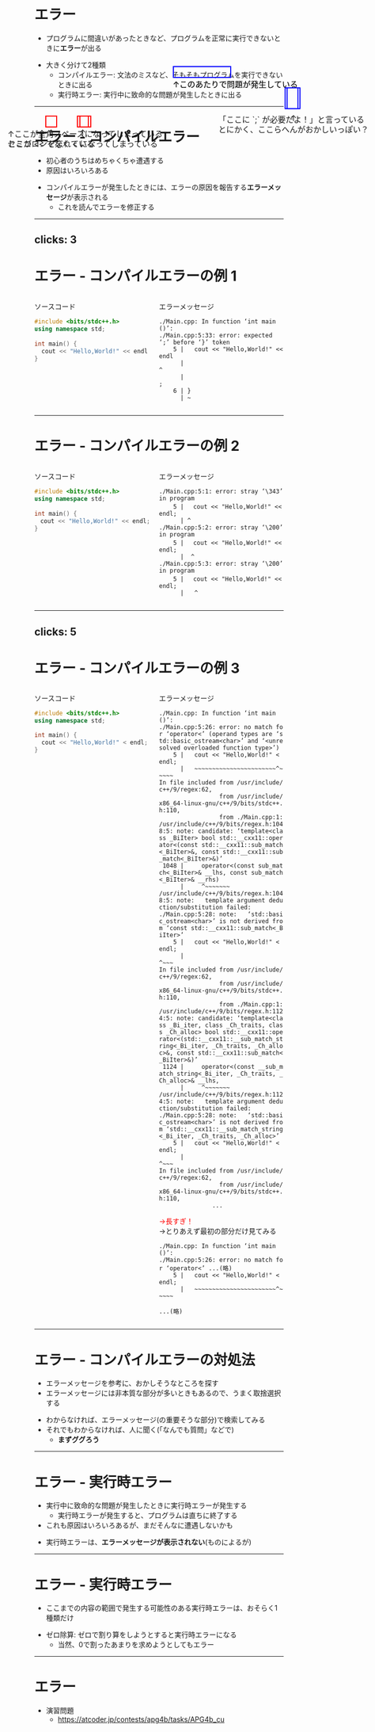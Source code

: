 # エラー

- プログラムに間違いがあったときなど、プログラムを正常に実行できないときに**エラー**が出る

+ 大きく分けて2種類
  - コンパイルエラー: 文法のミスなど、そもそもプログラムを実行できないときに出る
  - 実行時エラー: 実行中に致命的な問題が発生したときに出る

---

# エラー - コンパイルエラー

- 初心者のうちはめちゃくちゃ遭遇する
- 原因はいろいろある

+ コンパイルエラーが発生したときには、エラーの原因を報告する**エラーメッセージ**が表示される
  + これを読んでエラーを修正する

---
clicks: 3
---

# エラー - コンパイルエラーの例 1

<div id="table">

<div id="cpp-sec">

ソースコード

```cpp
#include <bits/stdc++.h>
using namespace std;
 
int main() {
  cout << "Hello,World!" << endl
}
```

</div>

<div id="message-sec">

エラーメッセージ

<div id="code-text">

```text
./Main.cpp: In function ‘int main()’:
./Main.cpp:5:33: error: expected ‘;’ before ‘}’ token
    5 |   cout << "Hello,World!" << endl
      |                                 ^
      |                                 ;
    6 | }
      | ~                                
```

</div>
</div>

</div>

<div v-click="1" id="message-part-sec" class="small-shadow">
<div id="message-part-box"></div>
<div v-click-hide="2">
↑このあたりで問題が発生している
</div>
</div>

<div v-click="2" id="message-detail-sec" class="small-shadow">
<div id="message-detail-box"></div>
「ここに `;` が必要だよ！」と言っている
</div>

<div v-click="3" id="problem-sec" class="small-shadow">
<div id="problem-box"></div>
<div>↑</div>
<div>セミコロンを忘れている</div>
</div>

<style>

#table {
  display: flex;
}

#cpp-sec, #message-sec {
  flex: 1;
}

#message-part-sec {
  position: absolute;
  top: 233px;
  left: 508px;

  font-size: 16px;
}

#message-part-box {
  height: 20px;
  width: 114px;

  border: 2px solid blue;
}

#message-detail-sec {
  position: absolute;
  top: 230px;
  left: 505px;

  font-size: 16px;
}

#message-detail-box {
  height: 120px;
  width: 390px;

  border: 2px solid orange;
  
  margin-bottom: 8px;
}

#problem-sec {
  position: absolute;
  top: 317px;
  left: 304px;

  display: flex;
  flex-direction: column;
  justify-content: center;
  align-items: center;

  font-size: 16px;
}

#problem-box {
  height: 16px;
  width: 16px;

  border: 2px solid red;
}

pre[class*='language-'] {
  width: fit-content;
}

#code-text .slidev-code {
  font-size: 12px  !important;
}

</style>

---

# エラー - コンパイルエラーの例 2

<div id="table">

<div id="cpp-sec">

ソースコード

```cpp
#include <bits/stdc++.h>
using namespace std;
 
int main() {
　cout << "Hello,World!" << endl;
}
```

</div>

<div id="message-sec">

エラーメッセージ

<div id="code-text">

```text
./Main.cpp:5:1: error: stray ‘\343’ in program
    5 | 　cout << "Hello,World!" << endl;
      | ^
./Main.cpp:5:2: error: stray ‘\200’ in program
    5 | 　cout << "Hello,World!" << endl;
      |  ^
./Main.cpp:5:3: error: stray ‘\200’ in program
    5 | 　cout << "Hello,World!" << endl;
      |   ^
```

</div>
</div>

</div>

<div v-click id="message-part-sec" class="small-shadow">
<div id="message-part-box"></div>
↑このあたりで問題が発生している
</div>

<div v-click id="problem-sec" class="small-shadow">
<div id="problem-box"></div>
↑ここが全角スペースになってしまっている
</div>

<style>

#table {
  display: flex;
}

#cpp-sec, #message-sec {
  flex: 1;
}

#message-part-sec {
  position: absolute;
  top: 215px;
  left: 508px;

  font-size: 16px;
}

#message-part-box {
  height: 20px;
  width: 114px;

  border: 2px solid blue;
}

#problem-sec {
  position: absolute;
  top: 317px;
  left: 76px;

  font-size: 16px;
}

#problem-box {
  height: 16px;
  width: 16px;

  border: 2px solid red;
}

pre[class*='language-'] {
  width: fit-content;
}

#code-text .slidev-code {
  font-size: 12px  !important;
}

</style>

---
clicks: 5
---

# エラー - コンパイルエラーの例 3

<div id="table">

<div id="cpp-sec">

ソースコード

```cpp
#include <bits/stdc++.h>
using namespace std;

int main() {
  cout << "Hello,World!" < endl;
}
```

</div>

<div id="message-sec">

エラーメッセージ

<div v-click-hide="1" id="code-text">

```text
./Main.cpp: In function ‘int main()’:
./Main.cpp:5:26: error: no match for ‘operator<’ (operand types are ‘std::basic_ostream<char>’ and ‘<unresolved overloaded function type>’)
    5 |   cout << "Hello,World!" < endl;
      |   ~~~~~~~~~~~~~~~~~~~~~~~^~~~~~
In file included from /usr/include/c++/9/regex:62,
                 from /usr/include/x86_64-linux-gnu/c++/9/bits/stdc++.h:110,
                 from ./Main.cpp:1:
/usr/include/c++/9/bits/regex.h:1048:5: note: candidate: ‘template<class _BiIter> bool std::__cxx11::operator<(const std::__cxx11::sub_match<_BiIter>&, const std::__cxx11::sub_match<_BiIter>&)’
 1048 |     operator<(const sub_match<_BiIter>& __lhs, const sub_match<_BiIter>& __rhs)
      |     ^~~~~~~~
/usr/include/c++/9/bits/regex.h:1048:5: note:   template argument deduction/substitution failed:
./Main.cpp:5:28: note:   ‘std::basic_ostream<char>’ is not derived from ‘const std::__cxx11::sub_match<_BiIter>’
    5 |   cout << "Hello,World!" < endl;
      |                            ^~~~
In file included from /usr/include/c++/9/regex:62,
                 from /usr/include/x86_64-linux-gnu/c++/9/bits/stdc++.h:110,
                 from ./Main.cpp:1:
/usr/include/c++/9/bits/regex.h:1124:5: note: candidate: ‘template<class _Bi_iter, class _Ch_traits, class _Ch_alloc> bool std::__cxx11::operator<(std::__cxx11::__sub_match_string<_Bi_iter, _Ch_traits, _Ch_alloc>&, const std::__cxx11::sub_match<_BiIter>&)’
 1124 |     operator<(const __sub_match_string<_Bi_iter, _Ch_traits, _Ch_alloc>& __lhs,
      |     ^~~~~~~~
/usr/include/c++/9/bits/regex.h:1124:5: note:   template argument deduction/substitution failed:
./Main.cpp:5:28: note:   ‘std::basic_ostream<char>’ is not derived from ‘std::__cxx11::__sub_match_string<_Bi_iter, _Ch_traits, _Ch_alloc>’
    5 |   cout << "Hello,World!" < endl;
      |                            ^~~~
In file included from /usr/include/c++/9/regex:62,
                 from /usr/include/x86_64-linux-gnu/c++/9/bits/stdc++.h:110,
               ...
```

</div>

<div v-click-hide="3">
<div v-click="1" style="color: red">
→長すぎ！
</div>
<div v-click="2">
→とりあえず最初の部分だけ見てみる
</div>
</div>

<div v-click="3" id="code-text">

```text
./Main.cpp: In function ‘int main()’:
./Main.cpp:5:26: error: no match for ‘operator<’ ...(略)
    5 |   cout << "Hello,World!" < endl;
      |   ~~~~~~~~~~~~~~~~~~~~~~~^~~~~~

...(略)
```

</div>

</div>

</div>

<div v-click="4" id="message-detail-sec" class="small-shadow">
<div id="message-detail-box"></div>
<div>↑</div>
<div>とにかく、ここらへんがおかしいっぽい？</div>
</div>

<div v-click="5" id="problem-sec" class="small-shadow">
<div id="problem-box"></div>
<div>↑</div>
<div>ここが &lt;&lt; でなく &lt; になってしまっている</div>
</div>

<style>

#table {
  display: flex;
}

#cpp-sec, #message-sec {
  flex: 1;
  word-break: break-all;
  min-width: 0;
}

#message-detail-sec {
  position: absolute;
  top: 258px;
  left: 600px;

  display: flex;
  flex-direction: column;
  justify-content: center;
  align-items: center;

  font-size: 16px;
}

#message-detail-box {
  height: 40px;
  width: 24px;

  border: 2px solid blue;
}

#problem-sec {
  position: absolute;
  top: 315px;
  left: 174px;

  display: flex;
  flex-direction: column;
  justify-content: center;
  align-items: center;

  font-size: 16px;
}

#problem-box {
  height: 20px;
  width: 20px;

  border: 2px solid red;
}

pre[class*='language-'] {
  width: fit-content;
}

#code-text .slidev-code {
  font-size: 12px  !important;
}

.slidev-vclick-hidden {
    block-size: 0;
}

</style>

---

# エラー - コンパイルエラーの対処法

- エラーメッセージを参考に、おかしそうなところを探す
- エラーメッセージには非本質な部分が多いときもあるので、うまく取捨選択する

+ わからなければ、エラーメッセージ(の重要そうな部分)で検索してみる
+ それでもわからなければ、人に聞く(「なんでも質問」などで)
  + **まずググろう**

---

# エラー - 実行時エラー

- 実行中に致命的な問題が発生したときに実行時エラーが発生する
  - 実行時エラーが発生すると、プログラムは直ちに終了する
- これも原因はいろいろあるが、まだそんなに遭遇しないかも

+ 実行時エラーは、**エラーメッセージが表示されない**(ものによるが)

---

# エラー - 実行時エラー

- ここまでの内容の範囲で発生する可能性のある実行時エラーは、おそらく1種類だけ

<v-click>

+ ゼロ除算: ゼロで割り算をしようとすると実行時エラーになる
  - 当然、0で割ったあまりを求めようとしてもエラー

</v-click>

---

# エラー

- 演習問題
  - https://atcoder.jp/contests/apg4b/tasks/APG4b_cu
